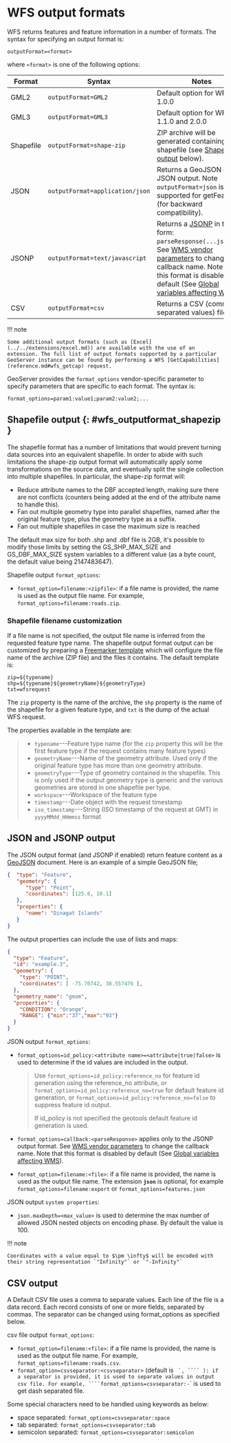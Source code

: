 # WFS output formats

WFS returns features and feature information in a number of formats. The syntax for specifying an output format is:

    outputFormat=<format>

where `<format>` is one of the following options:

| Format    | Syntax                          | Notes                                                                                                                                                                                                                                                                               |
|-----------|---------------------------------|-------------------------------------------------------------------------------------------------------------------------------------------------------------------------------------------------------------------------------------------------------------------------------------|
| GML2      | `outputFormat=GML2`             | Default option for WFS 1.0.0                                                                                                                                                                                                                                                        |
| GML3      | `outputFormat=GML3`             | Default option for WFS 1.1.0 and 2.0.0                                                                                                                                                                                                                                              |
| Shapefile | `outputFormat=shape-zip`        | ZIP archive will be generated containing the shapefile (see [Shapefile output](outputformats.md#wfs_outputformat_shapezip) below).                                                                                                                                                 |
| JSON      | `outputFormat=application/json` | Returns a GeoJSON or a JSON output. Note `outputFormat=json` is only supported for getFeature (for backward compatibility).                                                                                                                                                         |
| JSONP     | `outputFormat=text/javascript`  | Returns a [JSONP](http://en.wikipedia.org/wiki/JSONP) in the form: `parseResponse(...json...)`. See [WMS vendor parameters](../wms/vendor.md) to change the callback name. Note that this format is disabled by default (See [Global variables affecting WMS](../wms/global.md)). |
| CSV       | `outputFormat=csv`              | Returns a CSV (comma-separated values) file                                                                                                                                                                                                                                         |

!!! note

    Some additional output formats (such as [Excel](../../extensions/excel.md)) are available with the use of an extension. The full list of output formats supported by a particular GeoServer instance can be found by performing a WFS [GetCapabilities](reference.md#wfs_getcap) request.

GeoServer provides the `format_options` vendor-specific parameter to specify parameters that are specific to each format. The syntax is:

    format_options=param1:value1;param2:value2;...

## Shapefile output {: #wfs_outputformat_shapezip }

The shapefile format has a number of limitations that would prevent turning data sources into an equivalent shapefile. In order to abide with such limitations the shape-zip output format will automatically apply some transformations on the source data, and eventually split the single collection into multiple shapefiles. In particular, the shape-zip format will:

-   Reduce attribute names to the DBF accepted length, making sure there are not conflicts (counters being added at the end of the attribute name to handle this).
-   Fan out multiple geometry type into parallel shapefiles, named after the original feature type, plus the geometry type as a suffix.
-   Fan out multiple shapefiles in case the maximum size is reached

The default max size for both .shp and .dbf file is 2GB, it's possible to modify those limits by setting the GS_SHP_MAX_SIZE and GS_DBF_MAX_SIZE system variables to a different value (as a byte count, the default value being 2147483647).

Shapefile output `format_options`:

-   `format_option=filename:<zipfile>`: if a file name is provided, the name is used as the output file name. For example, `format_options=filename:roads.zip`.

### Shapefile filename customization

If a file name is not specified, the output file name is inferred from the requested feature type name. The shapefile output format output can be customized by preparing a [Freemarker template](../../tutorials/freemarker.md) which will configure the file name of the archive (ZIP file) and the files it contains. The default template is:

    zip=${typename}
    shp=${typename}${geometryName}${geometryType}
    txt=wfsrequest

The `zip` property is the name of the archive, the `shp` property is the name of the shapefile for a given feature type, and `txt` is the dump of the actual WFS request.

The properties available in the template are:

> -   `typename`---Feature type name (for the `zip` property this will be the first feature type if the request contains many feature types)
> -   `geometryName`---Name of the geometry attribute. Used only if the original feature type has more than one geometry attribute.
> -   `geometryType`---Type of geometry contained in the shapefile. This is only used if the output geometry type is generic and the various geometries are stored in one shapefile per type.
> -   `workspace`---Workspace of the feature type
> -   `timestamp`---Date object with the request timestamp
> -   `iso_timestamp`---String (ISO timestamp of the request at GMT) in `yyyyMMdd_HHmmss` format

## JSON and JSONP output

The JSON output format (and JSONP if enabled) return feature content as a [GeoJSON](http://geojson.org/) document. Here is an example of a simple GeoJSON file;

``` json
{  "type": "Feature",
   "geometry": {
      "type": "Point",
      "coordinates": [125.6, 10.1]
   },
   "properties": {
      "name": "Dinagat Islands"
   }
}
```

The output properties can include the use of lists and maps:

``` json
{
  "type": "Feature",
  "id": "example.3",
  "geometry": {
    "type": "POINT",
    "coordinates": [ -75.70742, 38.557476 ],
  },
  "geometry_name": "geom",
  "properties": {
    "CONDITION": "Orange",
    "RANGE": {"min":"37","max":"93"}
  }
}
```

JSON output `format_options`:

-   `format_options=id_policy:<attribute name>=<attribute|true|false>` is used to determine if the id values are included in the output.

    > Use `format_options=id_policy:reference_no` for feature id generation using the reference_no attribute, or `format_options=id_policy:reference_no=true` for default feature id generation, or `format_options=id_policy:reference_no=false` to suppress feature id output.
    >
    > If id_policy is not specified the geotools default feature id generation is used.

-   `format_options=callback:<parseResponse>` applies only to the JSONP output format. See [WMS vendor parameters](../wms/vendor.md) to change the callback name. Note that this format is disabled by default (See [Global variables affecting WMS](../wms/global.md)).

-   `format_option=filename:<file>`: if a file name is provided, the name is used as the output file name. The extension **`json`** is optional, for example `format_options=filename:export` or `format_options=features.json`

JSON output `system properties`:

-   `json.maxDepth=<max_value>` is used to determine the max number of allowed JSON nested objects on encoding phase. By default the value is 100.

!!! note

    Coordinates with a value equal to $\pm \infty$ will be encoded with their string representation `"Infinity"` or `"-Infinity"`

## CSV output

A Default CSV file uses a comma to separate values. Each line of the file is a data record. Each record consists of one or more fields, separated by commas. The separator can be changed using format_options as specified below.

csv file output `format_options`:

-   `format_option=filename:<file>`: if a file name is provided, the name is used as the output file name. For example, `format_options=filename:roads.csv`.
-   `format_option=csvseparator:<csvseparator>` (default is `` `, ```` ): if a separator is provided, it is used to separate values in output csv file. For example, ````format_options=csvseparator:-``\` is used to get dash separated file.

Some special characters need to be handled using keywords as below:

-   space separated: `format_options=csvseparator:space`
-   tab separated: `format_options=csvseparator:tab`
-   semicolon separated: `format_options=csvseparator:semicolon`
